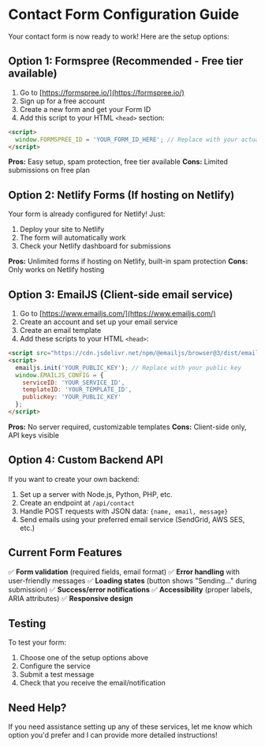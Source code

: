 # Contact Form Configuration Guide

Your contact form is now ready to work! Here are the setup options:

## Option 1: Formspree (Recommended - Free tier available)

1. Go to [https://formspree.io/](https://formspree.io/)
2. Sign up for a free account
3. Create a new form and get your Form ID
4. Add this script to your HTML `<head>` section:

```html
<script>
  window.FORMSPREE_ID = 'YOUR_FORM_ID_HERE'; // Replace with your actual form ID
</script>
```

**Pros:** Easy setup, spam protection, free tier available
**Cons:** Limited submissions on free plan

## Option 2: Netlify Forms (If hosting on Netlify)

Your form is already configured for Netlify! Just:
1. Deploy your site to Netlify
2. The form will automatically work
3. Check your Netlify dashboard for submissions

**Pros:** Unlimited forms if hosting on Netlify, built-in spam protection
**Cons:** Only works on Netlify hosting

## Option 3: EmailJS (Client-side email service)

1. Go to [https://www.emailjs.com/](https://www.emailjs.com/)
2. Create an account and set up your email service
3. Create an email template
4. Add these scripts to your HTML `<head>`:

```html
<script src="https://cdn.jsdelivr.net/npm/@emailjs/browser@3/dist/email.min.js"></script>
<script>
  emailjs.init('YOUR_PUBLIC_KEY'); // Replace with your public key
  window.EMAILJS_CONFIG = {
    serviceID: 'YOUR_SERVICE_ID',
    templateID: 'YOUR_TEMPLATE_ID',
    publicKey: 'YOUR_PUBLIC_KEY'
  };
</script>
```

**Pros:** No server required, customizable templates
**Cons:** Client-side only, API keys visible

## Option 4: Custom Backend API

If you want to create your own backend:

1. Set up a server with Node.js, Python, PHP, etc.
2. Create an endpoint at `/api/contact`
3. Handle POST requests with JSON data: `{name, email, message}`
4. Send emails using your preferred email service (SendGrid, AWS SES, etc.)

## Current Form Features

✅ **Form validation** (required fields, email format)
✅ **Error handling** with user-friendly messages
✅ **Loading states** (button shows "Sending..." during submission)
✅ **Success/error notifications**
✅ **Accessibility** (proper labels, ARIA attributes)
✅ **Responsive design**

## Testing

To test your form:
1. Choose one of the setup options above
2. Configure the service
3. Submit a test message
4. Check that you receive the email/notification

## Need Help?

If you need assistance setting up any of these services, let me know which option you'd prefer and I can provide more detailed instructions!
